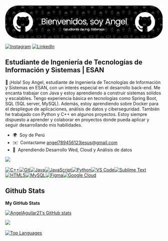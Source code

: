 
![Banner de Imagen](imagen.png)


[![Instagram](https://img.shields.io/badge/Instagram-%23E4405F.svg?style=for-the-badge&logo=Instagram&logoColor=white)](https://www.instagram.com/angel_21_ac/)
[![LinkedIn](https://img.shields.io/badge/linkedin-%230077B5.svg?style=for-the-badge&logo=linkedin&logoColor=white)](https://www.linkedin.com/in/angel-aguilar-contreras-844b0925a/)

Estudiante de Ingeniería de Tecnologías de Información y Sistemas | ESAN
------------------------------------------------------------------------
👋 ¡Hola! Soy Angel, estudiante de Ingeniería de Tecnologías de Información y Sistemas en ESAN, con un interés especial en el desarrollo back-end. Me encanta trabajar con Java y estoy aprendiendo a construir sistemas sólidos y escalables. Tengo experiencia básica en tecnologías como Spring Boot, SQL (SQL server, MySQL). Además, estoy aprendiendo sobre Docker para el despliegue de aplicaciones, análisis de datos y ciberseguridad. También he trabajado con Python y C++ en algunos proyectos. Estoy siempre dispuesto a aprender y colaborar en proyectos donde pueda aplicar y seguir desarrollando mis habilidades.


* 🌍  Soy de Perú
* ✉️  Contactame [angel789456123jesus@gmail.com](mailto:angel789456123jesus@gmail.com)
* 🧠  Aprendiendo Desarrollo Wed, Cloud y Análisis de datos

<a href="https://www.github.com/AngelAguilar21" target="_blank" rel="noreferrer"><img
src="https://img.shields.io/github/followers/AngelAguilar21?logo=github&style=for-the-badge&color=facc15&labelColor=1c1917" /></a>


<p align="left">
<a href="https://docs.microsoft.com/en-us/cpp/?view=msvc-170" target="_blank" rel="noreferrer"><img src="https://raw.githubusercontent.com/danielcranney/readme-generator/main/public/icons/skills/cplusplus-colored.svg" width="36" height="36" alt="C++" /></a><a href="https://git-scm.com/" target="_blank" rel="noreferrer"><img src="https://raw.githubusercontent.com/danielcranney/readme-generator/main/public/icons/skills/git-colored.svg" width="36" height="36" alt="Git" /></a><a href="https://www.oracle.com/java/" target="_blank" rel="noreferrer"><img src="https://raw.githubusercontent.com/danielcranney/readme-generator/main/public/icons/skills/java-colored.svg" width="36" height="36" alt="Java" /></a><a href="https://developer.mozilla.org/en-US/docs/Web/JavaScript" target="_blank" rel="noreferrer"><img src="https://raw.githubusercontent.com/danielcranney/readme-generator/main/public/icons/skills/javascript-colored.svg" width="36" height="36" alt="JavaScript" /></a><a href="https://www.python.org/" target="_blank" rel="noreferrer"><img src="https://raw.githubusercontent.com/danielcranney/readme-generator/main/public/icons/skills/python-colored.svg" width="36" height="36" alt="Python" /></a><a href="https://code.visualstudio.com/" target="_blank" rel="noreferrer"><img src="https://raw.githubusercontent.com/danielcranney/readme-generator/main/public/icons/skills/visualstudiocode.svg" width="36" height="36" alt="VS Code" /></a><a href="https://www.sublimetext.com/index2" target="_blank" rel="noreferrer"><img src="https://raw.githubusercontent.com/danielcranney/readme-generator/main/public/icons/skills/sublimetext.svg" width="36" height="36" alt="Sublime Text" /></a><a href="https://developer.mozilla.org/en-US/docs/Glossary/HTML5" target="_blank" rel="noreferrer"><img src="https://raw.githubusercontent.com/danielcranney/readme-generator/main/public/icons/skills/html5-colored.svg" width="36" height="36" alt="HTML5" /></a><a href="https://www.mysql.com/" target="_blank" rel="noreferrer"><img src="https://raw.githubusercontent.com/danielcranney/readme-generator/main/public/icons/skills/mysql-colored.svg" width="36" height="36" alt="MySQL" /></a><a href="https://www.figma.com/" target="_blank" rel="noreferrer"><img src="https://raw.githubusercontent.com/danielcranney/readme-generator/main/public/icons/skills/figma-colored.svg" width="36" height="36" alt="Figma" /></a><a href="https://cloud.google.com/" target="_blank" rel="noreferrer"><img src="https://raw.githubusercontent.com/danielcranney/readme-generator/main/public/icons/skills/googlecloud-colored.svg" width="36" height="36" alt="Google Cloud" /></a>
</p>

## Github Stats  
<b>My GitHub Stats</b>

<a href="http://www.github.com/AngelAguilar21"><img src="https://github-readme-stats.vercel.app/api?username=AngelAguilar21&show_icons=true&hide=&count_private=true&title_color=ffffff&text_color=ef4444&icon_color=facc15&bg_color=1c1917&hide_border=true&show_icons=true" alt="AngelAguilar21's GitHub stats" /></a>

<a href="http://www.github.com/AngelAguilar21"><img src="https://github-readme-streak-stats.herokuapp.com/?user=AngelAguilar21&stroke=ef4444&background=1c1917&ring=ffffff&fire=ffffff&currStreakNum=ef4444&currStreakLabel=ffffff&sideNums=ef4444&sideLabels=ef4444&dates=ef4444&hide_border=true" /></a>

<a href="https://github.com/AngelAguilar21" align="left"><img src="https://github-readme-stats.vercel.app/api/top-langs/?username=AngelAguilar21&langs_count=10&title_color=ffffff&text_color=ef4444&icon_color=facc15&bg_color=1c1917&hide_border=true&locale=en&custom_title=Top%20%Languages" alt="Top Languages" /></a>
